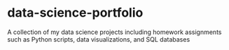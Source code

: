 # data-science-portfolio
A collection of my data science projects including homework assignments such as Python scripts, data visualizations, and SQL databases
